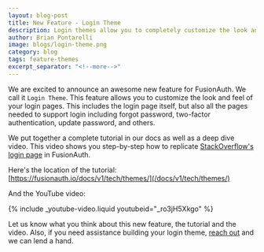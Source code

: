 ```yaml
---
layout: blog-post
title: New Feature - Login Theme
description: Login themes allow you to completely customize the look and feel of your login pages
author: Brian Pontarelli
image: blogs/login-theme.png
category: blog
tags: feature-themes
excerpt_separator: "<!--more-->"
---
```


We are excited to announce an awesome new feature for FusionAuth. We call it `Login Theme`. This feature allows you to customize the look and feel of your login pages. This includes the login page itself, but also all the pages needed to support login including forgot password, two-factor authentication, update password, and others.

<!--more-->

We put together a complete tutorial in our docs as well as a deep dive video. This video shows you step-by-step how to replicate [StackOverflow's login page](https://stackoverflow.com/users/login) in FusionAuth.

Here's the location of the tutorial: [https://fusionauth.io/docs/v1/tech/themes/](/docs/v1/tech/themes/)

And the YouTube video:

{% include _youtube-video.liquid youtubeid="_ro3jH5Xkgo" %}
<br/>

Let us know what you think about this new feature, the tutorial and the video. Also, if you need assistance building your login theme, [reach out](/contact) and we can lend a hand.
